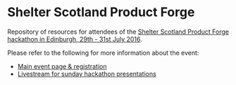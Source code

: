 # Shelter Scotland Product Forge

Repository of resources for attendees of the [Shelter Scotland Product Forge hackathon in Edinburgh, 29th - 31st July 2016](http://productforge.io/events/shelter-scotland-product-forge/).

Please refer to the following for more information about the event:

* [Main event page & registration](http://productforge.io/events/shelter-scotland-product-forge/)
* [Livestream for sunday hackathon presentations](http://productforge.io/livestreams/2016/07/31/shelter-scotland-product-forge-presentations/)
